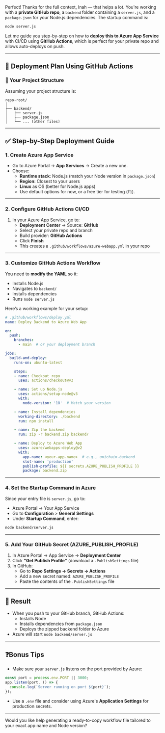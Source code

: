 Perfect! Thanks for the full context, Inah — that helps a lot. You're working with a **private GitHub repo**, a `backend` folder containing a `server.js`, and a `package.json` for your Node.js dependencies. The startup command is:

```bash
node server.js
```

Let me guide you step-by-step on how to **deploy this to Azure App Service** with CI/CD using **GitHub Actions**, which is perfect for your private repo and allows auto-deploys on push.

---

## 🚀 Deployment Plan Using GitHub Actions

### 🧱 Your Project Structure
Assuming your project structure is:

```
repo-root/
│
├── backend/
│   ├── server.js
│   ├── package.json
│   └── ... (other files)
```

---

## ✅ Step-by-Step Deployment Guide

### 1. **Create Azure App Service**

- Go to Azure Portal → **App Services** → Create a new one.
- Choose:
  - **Runtime stack**: Node.js (match your Node version in `package.json`)
  - **Region**: Closest to your users
  - **Linux** as OS (better for Node.js apps)
  - Use default options for now, or a free tier for testing (`F1`).

---

### 2. **Configure GitHub Actions CI/CD**

1. In your Azure App Service, go to:
   - **Deployment Center** → Source: **GitHub**
   - Select your private repo and branch
   - Build provider: **GitHub Actions**
   - Click **Finish**
   - This creates a `.github/workflows/azure-webapp.yml` in your repo

---

### 3. **Customize GitHub Actions Workflow**

You need to **modify the YAML** so it:
- Installs Node.js
- Navigates to `backend/`
- Installs dependencies
- Runs `node server.js`

Here’s a working example for your setup:

```yaml
# .github/workflows/deploy.yml
name: Deploy Backend to Azure Web App

on:
  push:
    branches:
      - main  # or your deployment branch

jobs:
  build-and-deploy:
    runs-on: ubuntu-latest

    steps:
    - name: Checkout repo
      uses: actions/checkout@v3

    - name: Set up Node.js
      uses: actions/setup-node@v3
      with:
        node-version: '18'  # Match your version

    - name: Install dependencies
      working-directory: ./backend
      run: npm install

    - name: Zip the backend
      run: zip -r backend.zip backend/

    - name: Deploy to Azure Web App
      uses: azure/webapps-deploy@v2
      with:
        app-name: <your-app-name>  # e.g., unichain-backend
        slot-name: 'production'
        publish-profile: ${{ secrets.AZURE_PUBLISH_PROFILE }}
        package: backend.zip
```

---

### 4. **Set the Startup Command in Azure**

Since your entry file is `server.js`, go to:

- Azure Portal → Your App Service
- Go to **Configuration** > **General Settings**
- Under **Startup Command**, enter:

```bash
node backend/server.js
```

---

### 5. **Add Your GitHub Secret (AZURE_PUBLISH_PROFILE)**

1. In Azure Portal → App Service → **Deployment Center**
2. Click **"Get Publish Profile"** (download a `.PublishSettings` file)
3. In GitHub:
   - Go to **Repo Settings → Secrets → Actions**
   - Add a new secret named: `AZURE_PUBLISH_PROFILE`
   - Paste the contents of the `.PublishSettings` file

---

## 🎉 Result

- When you push to your GitHub branch, GitHub Actions:
  - Installs Node
  - Installs dependencies from `package.json`
  - Deploys the zipped backend folder to Azure
- Azure will start `node backend/server.js`

---

## ❓Bonus Tips

- Make sure your `server.js` listens on the port provided by Azure:
```js
const port = process.env.PORT || 3000;
app.listen(port, () => {
  console.log(`Server running on port ${port}`);
});
```

- Use a `.env` file and consider using Azure's **Application Settings** for production secrets.

---

Would you like help generating a ready-to-copy workflow file tailored to your exact app name and Node version?